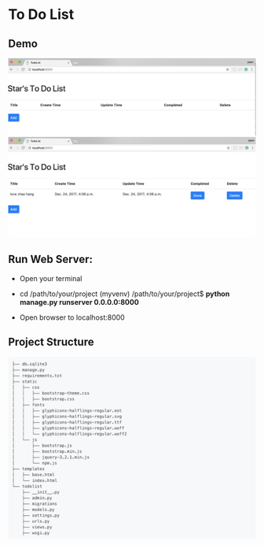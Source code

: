 # To Do List

## Demo

  ![img1](https://github.com/chen-star/Django-TodoList/raw/master/img/img1.png)
  ![img2](https://github.com/chen-star/Django-TodoList/raw/master/img/img2.png)
  

## Run Web Server:
  * Open your terminal
  
  * cd /path/to/your/project
  (myvenv) /path/to/your/project$ **python manage.py runserver 0.0.0.0:8000**
   
  * Open browser to localhost:8000


## Project Structure

  ![img3](https://github.com/chen-star/Django-TodoList/raw/master/img/img3.png)
  
